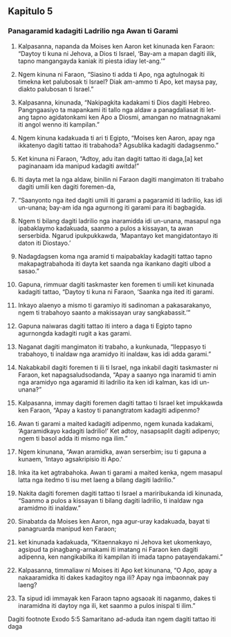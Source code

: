 Kapitulo 5
----------

### Panagaramid kadagiti Ladrilio nga Awan ti Garami

1. Kalpasanna, napanda da Moises ken Aaron ket kinunada ken Faraon: “Daytoy ti kuna ni Jehova, a Dios ti Israel, ‘Bay-am a mapan dagiti ilik, tapno mangangayda kaniak iti piesta idiay let-ang.’”
2. Ngem kinuna ni Faraon, “Siasino ti adda ti Apo, nga agtulnogak iti timekna ket palubosak ti Israel? Diak am-ammo ti Apo, ket maysa pay, diakto palubosan ti Israel.”
3. Kalpasanna, kinunada, “Nakipagkita kadakami ti Dios dagiti Hebreo. Pangngaasiyo ta mapankami iti tallo nga aldaw a panagdaliasat iti let-ang tapno agidatonkami ken Apo a Diosmi, amangan no matnagnakami iti angol wenno iti kampilan.”
4. Ngem kinuna kadakuada ti ari ti Egipto, “Moises ken Aaron, apay nga ikkatenyo dagiti tattao iti trabahoda? Agsublika kadagiti dadagsenmo.”
5. Ket kinuna ni Faraon, “Adtoy, adu itan dagiti tattao iti daga,[a] ket paginanaam ida manipud kadagiti awitda!”
6. Iti dayta met la nga aldaw, binilin ni Faraon dagiti mangimaton iti trabaho dagiti umili ken dagiti foremen-da,
7. “Saanyonto nga ited dagiti umili iti garami a pagaramid iti ladrilio, kas idi un-unana; bay-am ida nga agurnong iti garami para iti bagbagida.
8. Ngem ti bilang dagiti ladrilio nga inaramidda idi un-unana, masapul nga ipabaklaymo kadakuada, saanmo a pulos a kissayan, ta awan serserbida. Ngarud ipukpukkawda, ‘Mapantayo ket mangidatontayo iti daton iti Diostayo.’
9. Nadagdagsen koma nga aramid ti maipabaklay kadagiti tattao tapno makapagtrabahoda iti dayta ket saanda nga ikankano dagiti ulbod a sasao.”

10. Gapuna, rimmuar dagiti taskmaster ken foremen ti umili ket kinunada kadagiti tattao, “Daytoy ti kuna ni Faraon, ‘Saanka nga ited iti garami.
11. Inkayo alaenyo a mismo ti garamiyo iti sadinoman a pakasarakanyo, ngem ti trabahoyo saanto a makissayan uray sangkabassit.’”
12. Gapuna naiwaras dagiti tattao iti intero a daga ti Egipto tapno agurnongda kadagiti rugit a kas garami.
13. Naganat dagiti mangimaton iti trabaho, a kunkunada, “Ileppasyo ti trabahoyo, ti inaldaw nga aramidyo iti inaldaw, kas idi adda garami.”
14. Nakabkabil dagiti foremen ti ili ti Israel, nga inkabil dagiti taskmaster ni Faraon, ket napagsaludsodanda, “Apay a saanyo nga inaramid ti amin nga aramidyo nga agaramid iti ladrilio ita ken idi kalman, kas idi un-unana?”

15. Kalpasanna, immay dagiti foremen dagiti tattao ti Israel ket impukkawda ken Faraon, “Apay a kastoy ti panangtratom kadagiti adipenmo?
16. Awan ti garami a maited kadagiti adipenmo, ngem kunada kadakami, ‘Agaramidkayo kadagiti ladrilio!’ Ket adtoy, nasapsaplit dagiti adipenyo; ngem ti basol adda iti mismo nga ilim.”
17. Ngem kinunana, “Awan aramidka, awan serserbim; isu ti gapuna a kunaem, ‘Intayo agsakripisio iti Apo.’
18. Inka ita ket agtrabahoka. Awan ti garami a maited kenka, ngem masapul latta nga itedmo ti isu met laeng a bilang dagiti ladrilio.”
19. Nakita dagiti foremen dagiti tattao ti Israel a mariribukanda idi kinunada, “Saanmo a pulos a kissayan ti bilang dagiti ladrilio, ti inaldaw nga aramidmo iti inaldaw.”
20. Sinabatda da Moises ken Aaron, nga agur-uray kadakuada, bayat ti panagruarda manipud ken Faraon;
21. ket kinunada kadakuada, “Kitaennakayo ni Jehova ket ukomenkayo, agsipud ta pinagbang-arnakami iti imatang ni Faraon ken dagiti adipenna, ken nangikabilka iti kampilan iti imada tapno patayendakami.”

22. Kalpasanna, timmaliaw ni Moises iti Apo ket kinunana, “O Apo, apay a nakaaramidka iti dakes kadagitoy nga ili? Apay nga imbaonnak pay laeng?
23. Ta sipud idi immayak ken Faraon tapno agsaoak iti naganmo, dakes ti inaramidna iti daytoy nga ili, ket saanmo a pulos inispal ti ilim.”

Dagiti footnote
Exodo 5:5 Samaritano ad-aduda itan ngem dagiti tattao iti daga